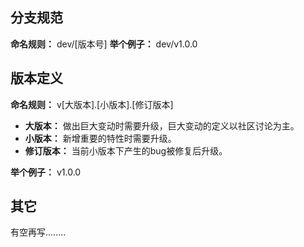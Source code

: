 ## 分支规范
**命名规则：** dev/[版本号]
**举个例子：** dev/v1.0.0

## 版本定义
**命名规则：** v[大版本].[小版本].[修订版本]
 - **大版本：** 做出巨大变动时需要升级，巨大变动的定义以社区讨论为主。
 - **小版本：** 新增重要的特性时需要升级。
 - **修订版本：** 当前小版本下产生的bug被修复后升级。

**举个例子：** v1.0.0 

## 其它
有空再写........


